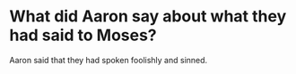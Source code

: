 # What did Aaron say about what they had said to Moses?

Aaron said that they had spoken foolishly and sinned.
